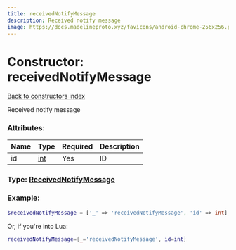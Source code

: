 ```yaml
---
title: receivedNotifyMessage
description: Received notify message
image: https://docs.madelineproto.xyz/favicons/android-chrome-256x256.png
---
```

# Constructor: receivedNotifyMessage  
[Back to constructors index](index.md)



Received notify message

### Attributes:

| Name     |    Type       | Required | Description |
|----------|---------------|----------|-------------|
|id|[int](../types/int.md) | Yes|ID|



### Type: [ReceivedNotifyMessage](../types/ReceivedNotifyMessage.md)


### Example:

```php
$receivedNotifyMessage = ['_' => 'receivedNotifyMessage', 'id' => int];
```  


Or, if you're into Lua:

```lua
receivedNotifyMessage={_='receivedNotifyMessage', id=int}

```


